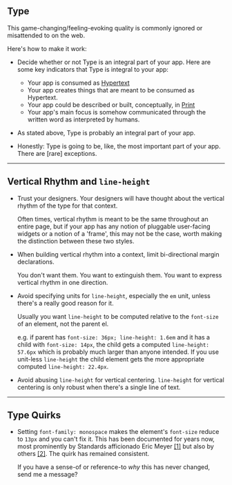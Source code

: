 ## Type

This game-changing/feeling-evoking quality is commonly ignored or misattended to on the web.

Here's how to make it work:

* Decide whether or not Type is an integral part of your app.
  Here are some key indicators that Type is integral to your app:

  * Your app is consumed as [Hypertext](http://en.wikipedia.org/wiki/Hypertext)
  * Your app creates things that are meant to be consumed as Hypertext.
  * Your app could be described or built, conceptually, in [Print](http://en.wikipedia.org/wiki/Print)
  * Your app's main focus is somehow communicated through the written word as interpreted by humans.

* As stated above, Type is probably an integral part of your app.
* Honestly: Type is going to be, like, the most important part of your app. There are [rare] exceptions.

---

## Vertical Rhythm and `line-height`

* Trust your designers. Your designers will have thought about the vertical rhythm of the type for that context.

  Often times, vertical rhythm is meant to be the same throughout an entire page,
  but if your app has any notion of pluggable user-facing widgets or a notion of a 'frame',
  this may not be the case, worth making the distinction between these two styles.

* When building vertical rhythm into a context, limit bi-directional margin declarations.

  You don't want them. You want to extinguish them. You want to express vertical rhythm in one direction.

* Avoid specifying units for `line-height`, especially the `em` unit, unless there's a really good reason for it.

  Usually you want `line-height` to be computed relative to the `font-size` of an element, not the parent el.

  e.g. if parent has `font-size: 36px; line-height: 1.6em` and it has a child with `font-size: 14px`,
  the child gets a computed `line-height: 57.6px` which is probably much larger than anyone intended.
  If you use unit-less `line-height` the child element gets the more appropriate computed `line-height: 22.4px`.

* Avoid abusing `line-height` for vertical centering.
  `line-height` for vertical centering is only robust when there's a single line of text.


---

## Type Quirks

* Setting `font-family: monospace` makes the element's `font-size` reduce to `13px`
  and you can't fix it.  This has been documented for years now,
  most prominently by Standards afficionado Eric Meyer
  [[1]](http://meyerweb.com/eric/thoughts/2010/02/12/fixed-monospace-sizing/)
  but also by others
  [[2]](http://code.stephenmorley.org/html-and-css/fixing-browsers-broken-monospace-font-handling/).
  The quirk has remained consistent.

  If you have a sense-of or reference-to _why_ this has never changed, send me a message?
